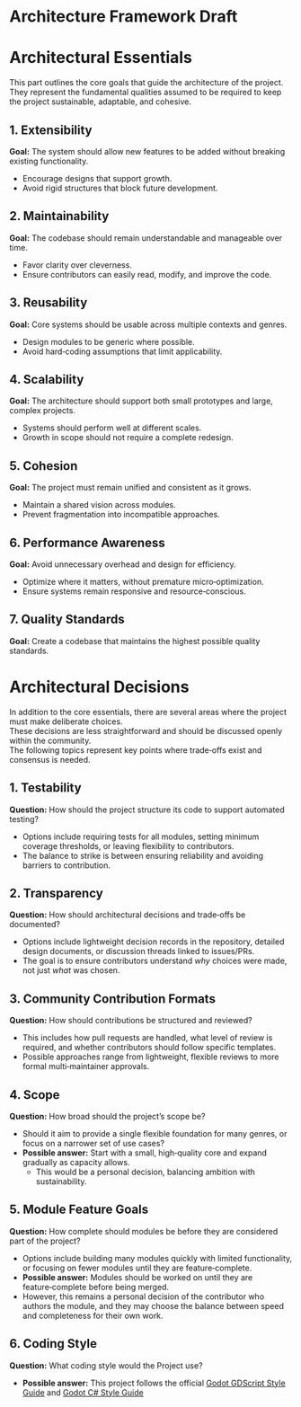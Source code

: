# Architecture Framework Draft
# Architectural Essentials

This part outlines the core goals that guide the architecture of the project.  
They represent the fundamental qualities assumed to be required to keep the project sustainable, adaptable, and cohesive.

## 1. Extensibility
**Goal:** The system should allow new features to be added without breaking existing functionality.  
- Encourage designs that support growth.  
- Avoid rigid structures that block future development.  

## 2. Maintainability
**Goal:** The codebase should remain understandable and manageable over time.  
- Favor clarity over cleverness.  
- Ensure contributors can easily read, modify, and improve the code.  

## 3. Reusability
**Goal:** Core systems should be usable across multiple contexts and genres.  
- Design modules to be generic where possible.  
- Avoid hard‑coding assumptions that limit applicability.  

## 4. Scalability
**Goal:** The architecture should support both small prototypes and large, complex projects.  
- Systems should perform well at different scales.  
- Growth in scope should not require a complete redesign.  

## 5. Cohesion
**Goal:** The project must remain unified and consistent as it grows.  
- Maintain a shared vision across modules.  
- Prevent fragmentation into incompatible approaches.  

## 6. Performance Awareness
**Goal:** Avoid unnecessary overhead and design for efficiency.  
- Optimize where it matters, without premature micro‑optimization.  
- Ensure systems remain responsive and resource‑conscious.  

## 7. Quality Standards
**Goal:** Create a codebase that maintains the highest possible quality standards.  

# Architectural Decisions

In addition to the core essentials, there are several areas where the project must make deliberate choices.  
These decisions are less straightforward and should be discussed openly within the community.  
The following topics represent key points where trade‑offs exist and consensus is needed.

## 1. Testability
**Question:** How should the project structure its code to support automated testing?  
- Options include requiring tests for all modules, setting minimum coverage thresholds, or leaving flexibility to contributors.  
- The balance to strike is between ensuring reliability and avoiding barriers to contribution.

## 2. Transparency
**Question:** How should architectural decisions and trade‑offs be documented?  
- Options include lightweight decision records in the repository, detailed design documents, or discussion threads linked to issues/PRs.  
- The goal is to ensure contributors understand *why* choices were made, not just *what* was chosen.

## 3. Community Contribution Formats
**Question:** How should contributions be structured and reviewed?  
- This includes how pull requests are handled, what level of review is required, and whether contributors should follow specific templates.  
- Possible approaches range from lightweight, flexible reviews to more formal multi‑maintainer approvals.

## 4. Scope
**Question:** How broad should the project’s scope be?  
- Should it aim to provide a single flexible foundation for many genres, or focus on a narrower set of use cases?  
- **Possible answer:** Start with a small, high‑quality core and expand gradually as capacity allows.  
  - This would be a personal decision, balancing ambition with sustainability.

## 5. Module Feature Goals
**Question:** How complete should modules be before they are considered part of the project?  
- Options include building many modules quickly with limited functionality, or focusing on fewer modules until they are feature‑complete.  
- **Possible answer:** Modules should be worked on until they are feature‑complete before being merged.  
- However, this remains a personal decision of the contributor who authors the module, and they may choose the balance between speed and completeness for their own work.

## 6. Coding Style
**Question:** What coding style would the Project use?
- **Possible answer:** This project follows the official [Godot GDScript Style Guide](https://docs.godotengine.org/en/stable/tutorials/scripting/gdscript/gdscript_styleguide.html) and
[Godot C# Style Guide](https://docs.godotengine.org/en/stable/tutorials/scripting/c_sharp/c_sharp_style_guide.html)
